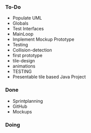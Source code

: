 ### To-Do
- Populate UML
- Globals
- Test Interfaces
- MainLoop 
- Implement Mockup Prototype
- Testing
- Collision-detection
- first prototype
- tile-design
- animations
- TESTING
- Presentable tile based Java Project
### Done
- Sprintplanning 
- GitHub
- Mockups
### Doing
